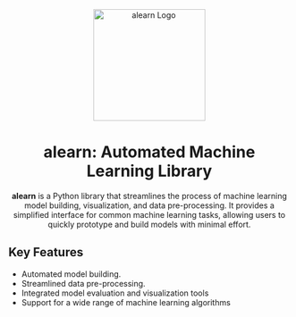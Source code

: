 <div align="center">
  <img src="logo.png" alt="alearn Logo" width="200">

  # alearn: Automated Machine Learning Library

  **alearn** is a Python library that streamlines the process of machine learning model building, visualization, and data pre-processing. 
It provides a simplified interface for common machine learning tasks, allowing users to quickly prototype and build models with minimal effort.

</div>

## Key Features

- Automated model building.
- Streamlined data pre-processing.
- Integrated model evaluation and visualization tools
- Support for a wide range of machine learning algorithms
